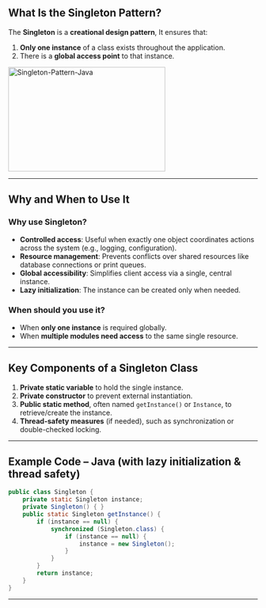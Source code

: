 ## What Is the Singleton Pattern?

The **Singleton** is a **creational design pattern**, It ensures that:

1. **Only one instance** of a class exists throughout the application.
2. There is a **global access point** to that instance.

<img width="317" height="211" alt="Singleton-Pattern-Java" src="https://github.com/user-attachments/assets/1f67b971-6091-48c9-bab5-010810d6eb45" />


---

## Why and When to Use It

### **Why use Singleton?**

* **Controlled access**: Useful when exactly one object coordinates actions across the system (e.g., logging, configuration).
* **Resource management**: Prevents conflicts over shared resources like database connections or print queues.
* **Global accessibility**: Simplifies client access via a single, central instance.
* **Lazy initialization**: The instance can be created only when needed.

### **When should you use it?**

* When **only one instance** is required globally.
* When **multiple modules need access** to the same single resource.

---

## Key Components of a Singleton Class

1. **Private static variable** to hold the single instance.
2. **Private constructor** to prevent external instantiation.
3. **Public static method**, often named `getInstance()` or `Instance`, to retrieve/create the instance.
4. **Thread-safety measures** (if needed), such as synchronization or double-checked locking.

---

## Example Code – Java (with lazy initialization & thread safety)

```java
public class Singleton {
    private static Singleton instance;
    private Singleton() { }
    public static Singleton getInstance() {
        if (instance == null) {
            synchronized (Singleton.class) {
                if (instance == null) {
                    instance = new Singleton();
                }
            }
        }
        return instance;
    }
}
```


---
